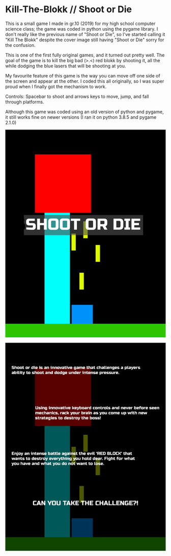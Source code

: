 # Kill-The-Blokk // Shoot or Die
This is a small game I made in gr.10 (2019) for my high school computer science class; the game was coded in python using the pygame library. I don't really like the previous name of "Shoot or Die", so I've started calling it "Kill The Blokk" despite the cover image still having "Shoot or Die" sorry for the confusion.

This is one of the first fully original games, and it turned out pretty well. The goal of the game is to kill the big bad     (>.<) red blokk by shooting it, all the while dodging the blue lasers that will be shooting at you.

My favourite feature of this game is the way you can move off one side of the screen and appear at the other. I coded this all originally, so I was super proud when I finally got the mechanism to work.

Controls: Spacebar to shoot and arrows keys to move, jump, and fall through platforms.

Although this game was coded using an old version of python and pygame, it still works fine on newer versions (I ran it on python 3.8.5 and pygame 2.1.0)

![front photo](Front.png)

![back photo](Back.png)
